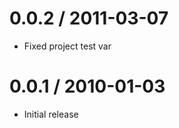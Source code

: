 
0.0.2 / 2011-03-07 
==================

  * Fixed project test var

0.0.1 / 2010-01-03
==================

  * Initial release
